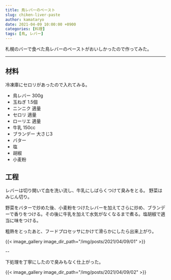 ```yaml
---
title: 鳥レバーのペースト
slug: chiken-liver-paste
author: kamataryo
date: 2021-04-09 10:00:00 +0900
categories: [料理]
tags: [鳥, レバー]
---
```


札幌のバーで食べた鳥レバーのペーストがおいしかったので作ってみた。

---

## 材料

冷凍庫にセロリがあったので入れてみる。

- 鳥レバー 300g
- 玉ねぎ 1.5個
- ニンニク 適量
- セロリ  適量
- ローリエ 適量
- 牛乳 150cc
- ブランデー 大さじ3
- バター
- 塩
- 胡椒
- 小麦粉

## 工程

レバーは切り開いて血を洗い流し、牛乳にしばらくつけて臭みをとる。
野菜はみじん切り。
 
野菜をバターで炒めた後、小麦粉をつけたレバーを加えてさらに炒め、ブランデーで香りをつける。その後に牛乳を加えて水気がなくなるまで煮る。塩胡椒で適当に味をつける。

粗熱をとったあと、フードプロセッサにかけて滑らかにしたら出来上がり。

{{< image_gallery image_dir_path="/img/posts/2021/04/09/01" >}}

--

下処理を丁寧にしたので臭みもなく仕上がった。

{{< image_gallery image_dir_path="/img/posts/2021/04/09/02" >}}
